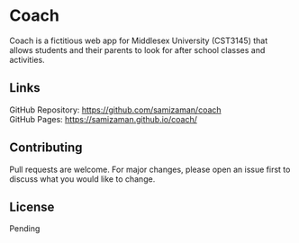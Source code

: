 # Coach

Coach is a fictitious web app for Middlesex University (CST3145) that allows students and their parents to look for after school classes and activities.

## Links

GitHub Repository: https://github.com/samizaman/coach <br>
GitHub Pages: https://samizaman.github.io/coach/

## Contributing

Pull requests are welcome. For major changes, please open an issue first
to discuss what you would like to change.

## License

Pending